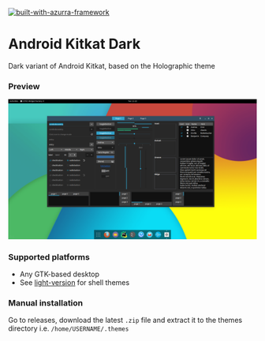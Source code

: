 [![built-with-azurra-framework](https://github.com/Elbullazul/Azurra_framework/raw/assets/azurra_framework_smaller.png)](https://github.com/Elbullazul/Azurra_framework)

# Android Kitkat Dark
Dark variant of Android Kitkat, based on the Holographic theme

### Preview
![android-kitkat-dark](https://github.com/B00merang-Project/gallery/raw/master/Android%204.4%20Kitkat%20Dark%20(3).png)

### Supported platforms
- Any GTK-based desktop
- See [light-version](https://github.com/B00merang-Project/Android-Kitkat) for shell themes

### Manual installation
Go to releases, download the latest `.zip` file and extract it to the themes directory i.e. `/home/USERNAME/.themes`
